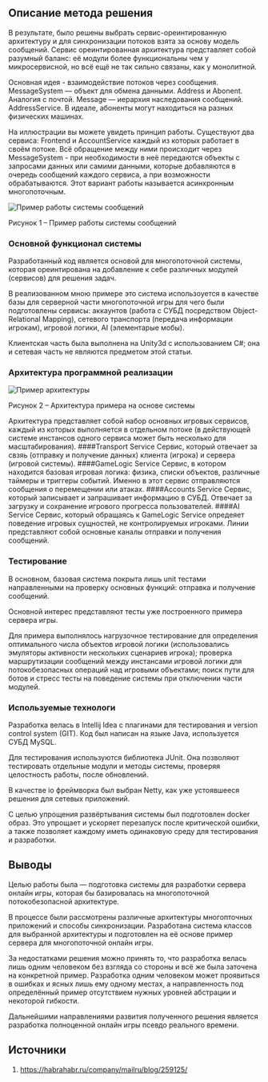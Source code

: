 ## Описание метода решения
В результате, было решены выбрать сервис-ореинтированную архитектуру и для синхронизации потоков взята за основу модель сообщений. Сервис ореинтированная архитектура представляет собой разумный баланс: её модули более функциональны чем у микросервисной, но всё ещё не так сильно связаны, как у монолитной.

Основная идея - взаимодействие потоков через сообщения. MessageSystem — объект для обмена данными. Address и Abonent. Аналогия с почтой. Message — иерархия наследования сообщений. AddressService. В идеале, абоненты могут находиться на разных физических машинах.

На иллюстрации вы можете увидеть принцип работы. Существуют два сервиса: Frontend и AccountService каждый из которых работает в своём потоке. Всё обращение между ними происходит через MessageSystem - при необходимости в неё передаются объекты с запросами данных или самими данными, которые добавляются в очередь сообщений каждого сервиса, а при возможности обрабатываются. Этот вариант работы называется асинхронным многопоточным.

![Пример работы системы сообщений](https://github.com/moevm/scientific_writing-2017/blob/ZaborovskiyEV/2303/ZaborovskiyEV/image/MessageSystem.png)

Рисунок 1 – Пример работы системы сообщений

### Основной функционал системы
Разработанный код является основой для многопоточной системы, которая ореинтирована на добавление к себе различных модулей (сервисов) для решения задач. 

В реализованном мною примере это система использоуется в качестве базы для серверной части многопоточной игры для чего были подготовлены сервисы: аккаунтов (работа с СУБД посредством Object-Relational Mapping), сетевого транспорта (передача информации игрокам), игровой логики, AI (элементарые мобы).

Клиентская часть была выполнена на Unity3d с использованием C#; она и сетевая часть не являются предметом этой статьи.

### Архитектура программной реализации
![Пример архитектуры](https://github.com/moevm/scientific_writing-2017/blob/ZaborovskiyEV/2303/ZaborovskiyEV/image/Architecture.png)

Рисунок 2 – Архитектура примера на основе системы

Архитектура представляет собой набор основных игровых сервисов, каждый из которых выполняется в отдельном потоке (в действующей системе инстансов одного сервиса может быть несколько для масштабирования). 
####Transport Service
Сервис, который отвечает за свзяь (отправку и получение данных) клиента (игрока) и сервера (игровой системы).
####GameLogic Service
Сервис, в котором находится базовая игровая логика: физика, списки объектов, различные таймеры и триггеры событий. Именно в этот сервис отправляются сообщения о перемещении или атаках.
####Accounts Service
Сервис, который записывает и запрашивает информацию в СУБД. Отвечает за загрузку и сохранение игрового прогресса пользователей.
####AI Service
Сервис, который обращаясь к GameLogic Service опредеяет поведение игровых сущностей, не контролируемых игроками.
Линии представляют собой основные каналы отправки и получения сообщений.

### Тестирование
В основном, базовая система покрыта лишь unit тестами направленными на проверку основных функций: отправка и получение сообщений. 

Основной интерес представляют тесты уже построенного примера сервера игры.

Для примера выполнялось нагрузочное тестирование для определения оптимального числа объектов игровой логики (использовались эмуляторы активности нескольких сценариев игрока); проверка маршрутизации сообщений между инстансами игровой логики для потокобезопасных операций над игровыми объектами; поиск пути для ботов и стресс тесты на поведение системы при отключении части модулей.

### Используемые технологи
Разработка велась в Intellij Idea с плагинами для тестирования и version control system (GIT). Код был написан на языке Java, используется СУБД MySQL.

Для тестирования используются библиотека JUnit. Она позволяют тестировать отдельные модули и методы системы, проверяя целостность работы, после обновлений.

В качестве io фреймворка был выбран Netty, как уже устоявшееся решения для сетевых приложений.

С целью упрощения развёртывания системы был подготовлен docker образ. Это упрощает и ускоряет перезапуск после критической ошибки, а также позволяет каждому иметь одинаковую среду для тестирования и разработки.

## Выводы
Целью работы была — подготовка системы для разработки сервера онлайн игры, которая бы базировалась на многопоточной потокобезопасной архитектуре.

В процессе были рассмотрены различные архитектуры многопточных приложений и способы синхронизации. Разработана система классов для выбранной архитектуры и подготовлен на её основе пример сервера для многопоточной онлайн игры.

За недостатками решения можно принять то, что разработка велась лишь одним человеком без взгляда со стороны и всё же была заточена на конкретной пример. Разработка одним человеком может проявиться в ошибках и ясных лишь ему одному местах, а направленность под определённый пример отсутствием нужных уровней абстрации и некоторой гибкости.

Дальнейшими направлениями развития полученного решения является разработка полноценной онлайн игры псевдо реального времени.

## Источники
1. https://habrahabr.ru/company/mailru/blog/259125/
